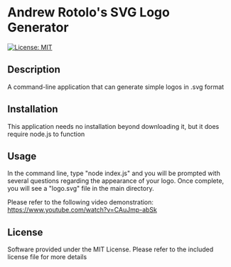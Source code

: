 # Andrew Rotolo's SVG Logo Generator

[![License: MIT](https://img.shields.io/badge/License-MIT-yellow.svg)](https://opensource.org/licenses/MIT)

## Description
A command-line application that can generate  simple logos in .svg format

## Installation
This application needs no installation beyond downloading it, but it does require node.js to function

## Usage
In the command line, type "node index.js" and you will be prompted with several questions regarding the appearance of your logo. Once complete, you will see a "logo.svg" file in the main directory.

Please refer to the following video demonstration:
https://www.youtube.com/watch?v=CAuJmp-abSk

## License
Software provided under the MIT License. Please refer to the included license file for more details

